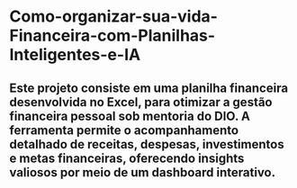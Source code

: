 # Como-organizar-sua-vida-Financeira-com-Planilhas-Inteligentes-e-IA

## Este projeto consiste em uma planilha financeira desenvolvida no Excel, para otimizar a gestão financeira pessoal sob mentoria do DIO. A ferramenta permite o acompanhamento detalhado de receitas, despesas, investimentos e metas financeiras, oferecendo insights valiosos por meio de um dashboard interativo.
